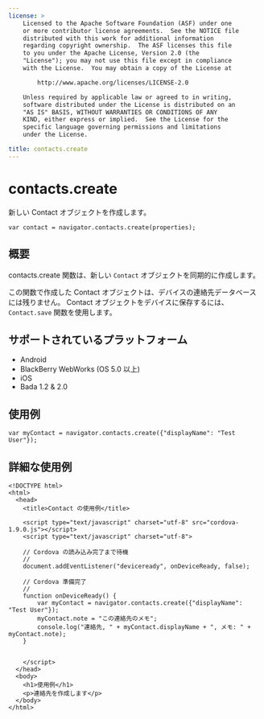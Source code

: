 ```yaml
---
license: >
    Licensed to the Apache Software Foundation (ASF) under one
    or more contributor license agreements.  See the NOTICE file
    distributed with this work for additional information
    regarding copyright ownership.  The ASF licenses this file
    to you under the Apache License, Version 2.0 (the
    "License"); you may not use this file except in compliance
    with the License.  You may obtain a copy of the License at

        http://www.apache.org/licenses/LICENSE-2.0

    Unless required by applicable law or agreed to in writing,
    software distributed under the License is distributed on an
    "AS IS" BASIS, WITHOUT WARRANTIES OR CONDITIONS OF ANY
    KIND, either express or implied.  See the License for the
    specific language governing permissions and limitations
    under the License.

title: contacts.create
---
```


contacts.create
===============

新しい Contact オブジェクトを作成します。

    var contact = navigator.contacts.create(properties);

概要
-----------

contacts.create 関数は、新しい `Contact` オブジェクトを同期的に作成します。

この関数で作成した Contact オブジェクトは、デバイスの連絡先データベースには残りません。 Contact オブジェクトをデバイスに保存するには、 `Contact.save` 関数を使用します。

サポートされているプラットフォーム
-------------------

- Android
- BlackBerry WebWorks (OS 5.0 以上)
- iOS
- Bada 1.2 & 2.0

使用例
-------------

    var myContact = navigator.contacts.create({"displayName": "Test User"});

詳細な使用例
------------

    <!DOCTYPE html>
    <html>
      <head>
        <title>Contact の使用例</title>

        <script type="text/javascript" charset="utf-8" src="cordova-1.9.0.js"></script>
        <script type="text/javascript" charset="utf-8">

        // Cordova の読み込み完了まで待機
        //
        document.addEventListener("deviceready", onDeviceReady, false);

        // Cordova 準備完了
        //
        function onDeviceReady() {
            var myContact = navigator.contacts.create({"displayName": "Test User"});
            myContact.note = "この連絡先のメモ";
            console.log("連絡先, " + myContact.displayName + ", メモ: " + myContact.note);
        }


        </script>
      </head>
      <body>
        <h1>使用例</h1>
        <p>連絡先を作成します</p>
      </body>
    </html>
